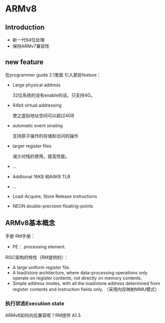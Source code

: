 # ARMv8

## Introduction

* 新一代64位处理
* 保持ARMv7兼容性

## new feature

在programmer guide 2.1里面 引入那些feature：

* Large physical address 

  32位系统的没有enable的话，只支持4G。

* 64bit virtual addressing

  使之虚拟地址空间可以超过4GB

* automatic event sinaling

  支持原子操作的存储和访问的操作

* larger register files

  减少对栈的使用，提高性能。

* ...

* Addtional 16KB 和64KB TLB

* ...

* Load-Acquire, Store Release instructions

* NEON double-precision floating-points

## ARMv8基本概念

手册 RM手册：

* PE： processing element.

RISC架构的特性（RM提供的）：

*  A large uniform register file.
* A load/store architecture, where data-processing operations only operate on register contents, not directly on memory contents.
* Simple address modes, with all the load/store address determined from register contents and instruction fields only. （采用内存映射MMU模式）

### 执行状态Execution state

ARMv8如何向后兼容呢？RM提供 A1.3.

